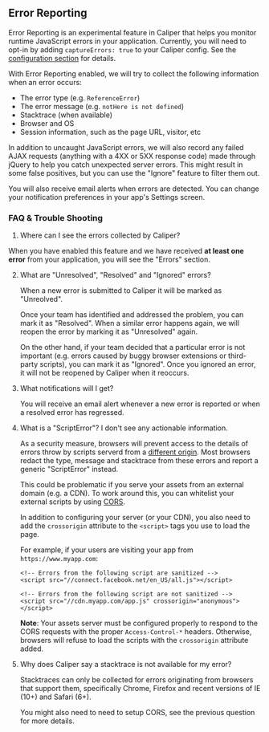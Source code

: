 ## Error Reporting

Error Reporting is an experimental feature in Caliper that helps you monitor
runtime JavaScript errors in your application. Currently, you will
need to opt-in by adding `captureErrors: true` to your Caliper config. See the
[configuration section](/configuration.html) for details.

With Error Reporting enabled, we will try to collect the following information
when an error occurs:

* The error type (e.g. `ReferenceError`)
* The error message (e.g. `notHere is not defined`)
* Stacktrace (when available)
* Browser and OS
* Session information, such as the page URL, visitor, etc

In addition to uncaught JavaScript errors, we will also record any failed AJAX
requests (anything with a 4XX or 5XX response code) made through jQuery to help
you catch unexpected server errors. This might result in some false positives,
but you can use the "Ignore" feature to filter them out.

You will also receive email alerts when errors are detected. You can change your
notification preferences in your app's Settings screen.

### FAQ & Trouble Shooting

1. Where can I see the errors collected by Caliper?

  When you have enabled this feature and we have received **at least one
  error** from your application, you will see the "Errors" section.

2. What are "Unresolved", "Resolved" and "Ignored" errors?

   When a new error is submitted to Caliper it will be marked as "Unreolved".

   Once your team has identified and addressed the problem, you can mark it as
   "Resolved". When a similar error happens again, we will reopen the error
   by marking it as "Unresolved" again.

   On the other hand, if your team decided that a particular error is not
   important (e.g. errors caused by buggy browser extensions or third-party
   scripts), you can mark it as "Ignored". Once you ignored an error, it will
   not be reopened by Caliper when it reoccurs.

3. What notifications will I get?

   You will receive an email alert whenever a new error is reported or when a
   resolved error has regressed.

4. What is a "ScriptError"? I don't see any actionable information.

   As a security measure, browsers will prevent access to the details of errors
   throw by scripts serverd from a [different origin](http://en.wikipedia.org/wiki/Same-origin_policy). Most browsers redact the type, message and stacktrace from these errors and
   report a generic "ScriptError" instead.

   This could be problematic if you serve your assets from an external domain
   (e.g. a CDN). To work around this, you can whitelist your external scripts
   by using [CORS](https://developer.mozilla.org/en/docs/HTTP/Access_control_CORS).

   In addition to configuring your server (or your CDN), you also need to add
   the `crossorigin` attribute to the `<script>` tags you use to load the page.

   For example, if your users are visiting your app from `https://www.myapp.com`:

   ```
   <!-- Errors from the following script are sanitized -->
   <script src="//connect.facebook.net/en_US/all.js"></script>

   <!-- Errors from the following script are not sanitized -->
   <script src="//cdn.myapp.com/app.js" crossorigin="anonymous"></script>
   ```

   **Note**: Your assets server must be configured properly to respond to the
   CORS requests with the proper `Access-Control-*` headers. Otherwise,
   browsers will refuse to load the scripts with the `crossorigin` attribute
   added.

5. Why does Caliper say a stacktrace is not available for my error?

   Stacktraces can only be collected for errors originating from browsers that
   support them, specifically Chrome, Firefox and recent versions of IE (10+)
   and Safari (6+).

   You might also need to need to setup CORS, see the previous question for
   more details.
